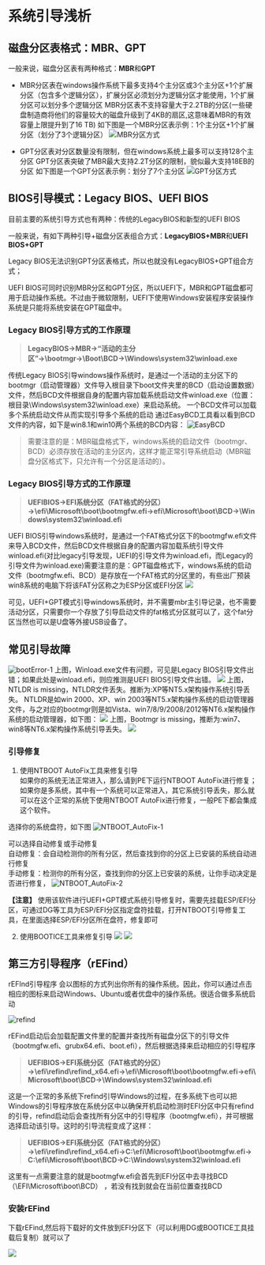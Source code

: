 # 系统引导浅析

## 磁盘分区表格式：MBR、GPT
一般来说，磁盘分区表有两种格式：**MBR**和**GPT**

- MBR分区表在windows操作系统下最多支持4个主分区或3个主分区+1个扩展分区（包含多个逻辑分区），扩展分区必须划分为逻辑分区才能使用，1个扩展分区可以划分多个逻辑分区
MBR分区表不支持容量大于2.2TB的分区(一些硬盘制造商将他们的容量较大的磁盘升级到了4KB的扇区,这意味着MBR的有效容量上限提升到了16 TB)
如下图是一个MBR分区表示例：1个主分区+1个扩展分区（划分了3个逻辑分区）
![MBR分区方式](http://i12.tietuku.com/6461e1de04759b01.png)

- GPT分区表对分区数量没有限制，但在windows系统上最多可以支持128个主分区
GPT分区表突破了MBR最大支持2.2T分区的限制，貌似最大支持18EB的分区
如下图是一个GPT分区表示例：划分了7个主分区
![GPT分区方式](http://i12.tietuku.com/863d06a2d3e56cb8.png)


## BIOS引导模式：Legacy BIOS、UEFI BIOS
目前主要的系统引导方式也有两种：传统的LegacyBIOS和新型的UEFI BIOS  

一般来说，有如下两种引导+磁盘分区表组合方式：**LegacyBIOS+MBR**和**UEFI BIOS+GPT**  

Legacy BIOS无法识别GPT分区表格式，所以也就没有LegacyBIOS+GPT组合方式；

UEFI BIOS可同时识别MBR分区和GPT分区，所以UEFI下，MBR和GPT磁盘都可用于启动操作系统。不过由于微软限制，UEFI下使用Windows安装程序安装操作系统是只能将系统安装在GPT磁盘中。

### Legacy BIOS引导方式的工作原理

> **LegacyBIOS→MBR→“活动的主分区”→\bootmgr→\Boot\BCD→\Windows\system32\winload.exe**

传统Legacy BIOS引导windows操作系统时，是通过一个活动的主分区下的bootmgr（启动管理器）文件导入根目录下boot文件夹里的BCD（启动设置数据）文件，然后BCD文件根据自身的配置内容加载系统启动文件winload.exe（位置：根目录\Windows\system32\winload.exe）来启动系统。
一个BCD文件可以加载多个系统启动文件从而实现引导多个系统的启动
通过EasyBCD工具看以看到BCD文件的内容，如下是win8.1和win10两个系统的BCD内容：
![EasyBCD](http://i12.tietuku.com/02dfb7208db75c07.png)

> 需要注意的是：MBR磁盘格式下，windows系统的启动文件（bootmgr、BCD）必须存放在活动的主分区内，这样才能正常引导系统启动（MBR磁盘分区格式下，只允许有一个分区是活动的）。

### Legacy BIOS引导方式的工作原理
> **UEFIBIOS→EFI系统分区（FAT格式的分区）→\efi\Microsoft\boot\bootmgfw.efi→efi\Microsoft\boot\BCD→\Windows\system32\winload.efi**

UEFI BIOS引导windows系统时，是通过一个FAT格式分区下的bootmgfw.efi文件来导入BCD文件，然后BCD文件根据自身的配置内容加载系统引导文件winload.efi(对比legacy引导发现，UEFI的引导文件为winload.efi，而Legacy的引导文件为winload.exe)需要注意的是：GPT磁盘格式下，windows系统的启动文件（bootmgfw.efi、BCD）是存放在一个FAT格式的分区里的，有些出厂预装win8系统的电脑下将该FAT分区称之为ESP分区或EFI分区
![](http://i5.tietuku.com/7cec0d53012add80.png)

可见，UEFI+GPT模式引导windows系统时，并不需要mbr主引导记录，也不需要活动分区，只需要你一个存放了引导启动文件的fat格式分区就可以了，这个fat分区当然也可以是U盘等外接USB设备了。


## 常见引导故障
![bootError-1](http://i12.tietuku.com/e62e7bfe8f97d4b4.png)
上图，Winload.exe文件有问题，可见是Legacy BIOS引导文件出错；如果此处是winload.efi，则应推测是UEFI BIOS引导文件出错。
![](http://i12.tietuku.com/526a4546175a3384.png)
上图，NTLDR is missing，NTLDR文件丢失。推断为:XP等NT5.x架构操作系统引导丢失。
NTLDR是如win 2000、XP、win 2003等NT5.x架构操作系统的启动管理器文件，与之对应的bootmgr则是如Vista、win7/8/9/2008/2012等NT6.x架构操作系统的启动管理器，如下图：
![](http://i12.tietuku.com/b38e795315a2a5a2.png)
上图，Bootmgr is missing，推断为:win7、win8等NT6.x架构操作系统引导丢失。
![](http://i12.tietuku.com/0d93ddae5b8333f2.png)

### 引导修复

1. 使用NTBOOT AutoFix工具来修复引导  
如果你的系统无法正常进入，那么请到PE下运行NTBOOT AutoFix进行修复；如果你是多系统，其中有一个系统可以正常进入，其它系统引导丢失，那么就可以在这个正常的系统下使用NTBOOT AutoFix进行修复，一般PE下都会集成这个软件。

选择你的系统盘符，如下图
![NTBOOT_AutoFix-1](http://i12.tietuku.com/1ed225bd0f7eb523.png)

可以选择自动修复或手动修复  
自动修复：会自动检测你的所有分区，然后查找到你的分区上已安装的系统自动进行修复  
手动修复：检测你的所有分区，查找到你的分区上已安装的系统，让你手动决定是否进行修复，
![NTBOOT_AutoFix-2](http://i12.tietuku.com/010dc410902be68b.png)

**【注意】** 
使用该软件进行UEFI+GPT模式系统引导修复时，需要先挂载ESP/EFI分区，可通过DG等工具为ESP/EFI分区指定盘符挂载，打开NTBOOT引导修复工具，在里面选择ESP/EFI分区所在盘符，修复即可

2. 使用BOOTICE工具来修复引导
![](http://i5.tietuku.com/c97618438ee5d1e2.png)
![](http://i5.tietuku.com/0c43da0abc6c49df.png)

## 第三方引导程序（rEFind）
rEFInd引导程序 会以图标的方式列出你所有的操作系统。因此，你可以通过点击相应的图标来启动Windows、Ubuntu或者优盘中的操作系统。很适合做多系统启动

![refind](http://i5.tietuku.com/c72d1b5e1cebe824.png)

rEFind启动后会加载配置文件里的配置并查找所有磁盘分区下的引导文件（bootmgfw.efi、grubx64.efi、boot.efi），然后根据选择来启动相应的引导程序

> **UEFIBIOS→EFI系统分区（FAT格式的分区）→\efi\refind\refind_x64.efi→\efi\Microsoft\boot\bootmgfw.efi→efi\Microsoft\boot\BCD→\Windows\system32\winload.efi**

这是一个正常的多系统下refind引导Windows的过程，在多系统下也可以把Windows的引导程序放在系统分区中以确保开机启动检测时EFI分区中只有refind的引导，refind启动后会查找所有分区中的引导程序（bootmgfw.efi），并可根据选择启动该引导。这时的引导流程变成了这样： 
 
> **UEFIBIOS→EFI系统分区（FAT格式的分区）→\efi\refind\refind_x64.efi→C:\efi\Microsoft\boot\bootmgfw.efi→C:\efi\Microsoft\boot\BCD→C:\Windows\system32\winload.efi**

这里有一点需要注意的就是bootmgfw.efi会首先到EFI分区中去寻找BCD（\EFI\Microsoft\boot\BCD）
，若没有找到就会在当前位置查找BCD

### 安装rEFind

下载rEFind,然后将下载好的文件放到EFI分区下（可以利用DG或BOOTICE工具挂载后复制）就可以了

![](http://i12.tietuku.com/83db792ecaa73215.png)

